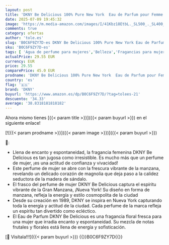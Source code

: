 ```yaml
---
layout: post
title: 'DKNY Be Delicious 100% Pure New York  Eau de Parfum pour Femme  Parfum Floral Longue Durée  Donna Karan New York  50 ml'
date: 2025-07-09 19:45:32
image: 'https://m.media-amazon.com/images/I/41Kbz18EtbL._SL500_._SL400_.jpg'
comments: true
category: ofertas
author: 'tole.es'
slug: 'B0C6F9ZY7D-es DKNY Be Delicious 100% Pure New York Eau de Parfum pour...'
sku: 'B0C6F9ZY7D-es'
tags: [ 'Agua de perfume para mujeres','Belleza','Fragancias para mujeres','Perfumes y fragancias','de','dkny','eau','parfum','🇪🇸', ]
actualPrice: 29.55 EUR
currency: EUR
price: 29.55
comparePrice: 45.0 EUR
prodname: 'DKNY Be Delicious 100% Pure New York  Eau de Parfum pour Femme  Parfum Floral Longue Durée  Donna Karan New York  50 ml'
country: 'es'
flag: '🇪🇸'
brand: 'DKNY'
buyurl: 'https://www.amazon.es/dp/B0C6F9ZY7D/?tag=tolees-21'
descuento: '34.33'
average: '38.8318181818182'
---
```


Ahora mismo tienes [{{< param title >}}]({{< param buyurl >}}) en el siguiente enlace!

[![{{< param prodname >}}]({{< param image >}})]({{< param buyurl >}})

🔎:

- Llena de encanto y espontaneidad, la fragancia femenina DKNY Be Delicious es tan jugosa como irresistible. Es mucho más que un perfume de mujer, ¡es una actitud de confianza y vivacidad!
- Este perfume de mujer se abre con la frescura vibrante de la manzana, revelando un delicado corazón de magnolia que deja paso a la calidez seductora de la madera de sándalo.
- El frasco del perfume de mujer DKNY Be Delicious captura el espíritu vibrante de la Gran Manzana, ¡Nueva York! Su diseño en forma de manzana, refleja la energía y estilo cosmopolita de la ciudad
- Desde su creación en 1989, DKNY se inspira en Nueva York capturando toda la energía y actitud de la ciudad. Cada perfume de la marca refleja un espíritu tan divertido como ecléctico.
- El Eau de Parfum DKNY Be Delicious es una fragancia floral fresca para una mujer que irradia encanto y espontaneidad. Su mezcla de notas frutales y florales está llena de energía y sofisticación.

[🛒 Visítala!!!]({{< param buyurl >}})
{{<world>}}B0C6F9ZY7D{{</world>}}
